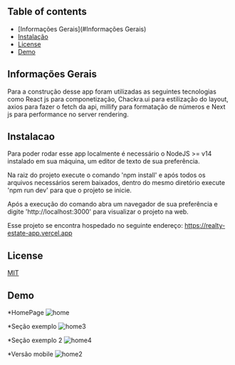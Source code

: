 
## Table of contents
* [Informações Gerais](#Informações Gerais) 
* [Instalação](#Instalacao)
* [License](#License)
* [Demo](#Demo)

## Informações Gerais
Para a construção desse app foram utilizadas as seguintes tecnologias como React js para componetização, Chackra.ui para estilização do layout, axios para fazer o fetch da api, millify para formatação de números e Next js para performance no server rendering.

## Instalacao
Para poder rodar esse app localmente é necessário o NodeJS >= v14 instalado em sua máquina, um editor de texto de sua preferência.

Na raiz do projeto execute o comando 'npm install' e após todos os arquivos necessários serem baixados, dentro do mesmo diretório execute 'npm run dev' para que o projeto se inicie.

Após a execução do comando abra um navegador de sua preferência e digite 'http://localhost:3000' para visualizar o projeto na web.

Esse projeto se encontra hospedado no seguinte endereço: https://realty-estate-app.vercel.app

## License
[MIT](https://choosealicense.com/licenses/mit/)

 
## Demo
*HomePage
![home](https://user-images.githubusercontent.com/66249777/153020034-096e9888-d6a7-44cf-b951-747737ab192f.png)

*Seção exemplo
![home3](https://user-images.githubusercontent.com/66249777/153020211-ae6737b9-a8d0-4cf0-8bc6-6f4a18894111.png)

*Seção exemplo 2
![home4](https://user-images.githubusercontent.com/66249777/153020286-0e91bf8f-0c62-4289-94a8-4cb9b25b7b55.png)
 
*Versão mobile
![home2](https://user-images.githubusercontent.com/66249777/153020389-c2baf817-5afb-40bf-b35d-60006d6e346d.png)
